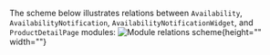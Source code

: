 The scheme below illustrates relations between `Availability`, `AvailabilityNotification`, `AvailabilityNotificationWidget`, and `ProductDetailPage` modules:
![Module relations scheme](https://spryker.s3.eu-central-1.amazonaws.com/docs/Features/Mailing+&+Communication/Product+is+Available+Again/module-diagram.png){height="" width=""}
